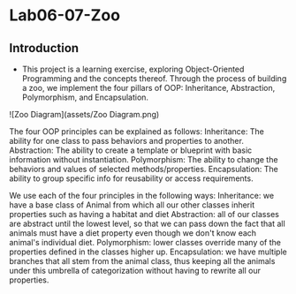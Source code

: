 # Lab06-07-Zoo

## Introduction
- This project is a learning exercise, exploring Object-Oriented Programming and the concepts thereof. Through the process of building a zoo, we implement the four pillars of OOP: Inheritance, Abstraction, Polymorphism, and Encapsulation.

![Zoo Diagram](assets/Zoo Diagram.png)


The four OOP principles can be explained as follows:
	Inheritance: The ability for one class to pass behaviors and properties to another.
	Abstraction: The ability to create a template or blueprint with basic information without instantiation.
	Polymorphism: The ability to change the behaviors and values of selected methods/properties.
	Encapsulation: The ability to group specific info for reusability or access requirements.


We use each of the four principles in the following ways:
	Inheritance: we have a base class of Animal from which all our other classes inherit properties such as having a habitat and diet
	Abstraction: all of our classes are abstract until the lowest level, so that we can pass down the fact that all animals must have a diet property even though we don't know each animal's individual diet.
	Polymorphism: lower classes override many of the properties defined in the classes higher up.
	Encapsulation: we have multiple branches that all stem from the animal class, thus keeping all the animals under this umbrella of categorization without having to rewrite all our properties.